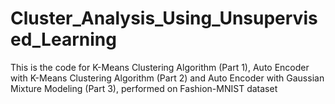 # Cluster_Analysis_Using_Unsupervised_Learning
This is the code for K-Means Clustering Algorithm (Part 1), Auto Encoder with K-Means Clustering Algorithm (Part 2) 
and Auto Encoder with Gaussian Mixture Modeling (Part 3), performed on Fashion-MNIST dataset
